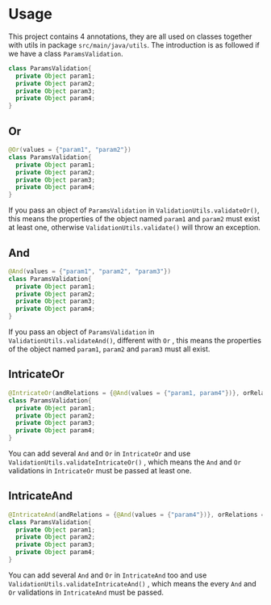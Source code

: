 # Usage

This project contains 4 annotations, they are all used on classes together with utils in package `src/main/java/utils`. The introduction is as followed if we have a class `ParamsValidation`.

```java
class ParamsValidation{
  private Object param1;
  private Object param2;
  private Object param3;
  private Object param4;
}
```

## Or

```java
@Or(values = {"param1", "param2"})
class ParamsValidation{
  private Object param1;
  private Object param2;
  private Object param3;
  private Object param4;
}
```

If you pass an object of `ParamsValidation` in `ValidationUtils.validateOr()`, this means the properties of the object named `param1` and `param2` must exist at least one, otherwise `ValidationUtils.validate()` will throw an exception.

## And

```java
@And(values = {"param1", "param2", "param3"})
class ParamsValidation{
  private Object param1;
  private Object param2;
  private Object param3;
  private Object param4;
}
```

If you pass an object of `ParamsValidation` in `ValidationUtils.validateAnd()`, different with `Or` , this means the properties of the object named `param1`, `param2`  and `param3` must all exist.

## IntricateOr

```java
@IntricateOr(andRelations = {@And(values = {"param1, param4"})}, orRelations = {@Or(values = "param2", "param3")})
class ParamsValidation{
  private Object param1;
  private Object param2;
  private Object param3;
  private Object param4;
}
```

You can add several `And` and `Or` in `IntricateOr`  and use `ValidationUtils.validateIntricateOr()` , which means the `And` and `Or` validations in `IntricateOr` must be passed at least one.

## IntricateAnd

```java
@IntricateAnd(andRelations = {@And(values = {"param4"})}, orRelations = {@Or(values = "param3")})
class ParamsValidation{
  private Object param1;
  private Object param2;
  private Object param3;
  private Object param4;
}
```

You can add several `And` and `Or` in `IntricateAnd` too and use `ValidationUtils.validateIntricateAnd()` , which means the every `And` and `Or` validations in `IntricateAnd` must be passed.

